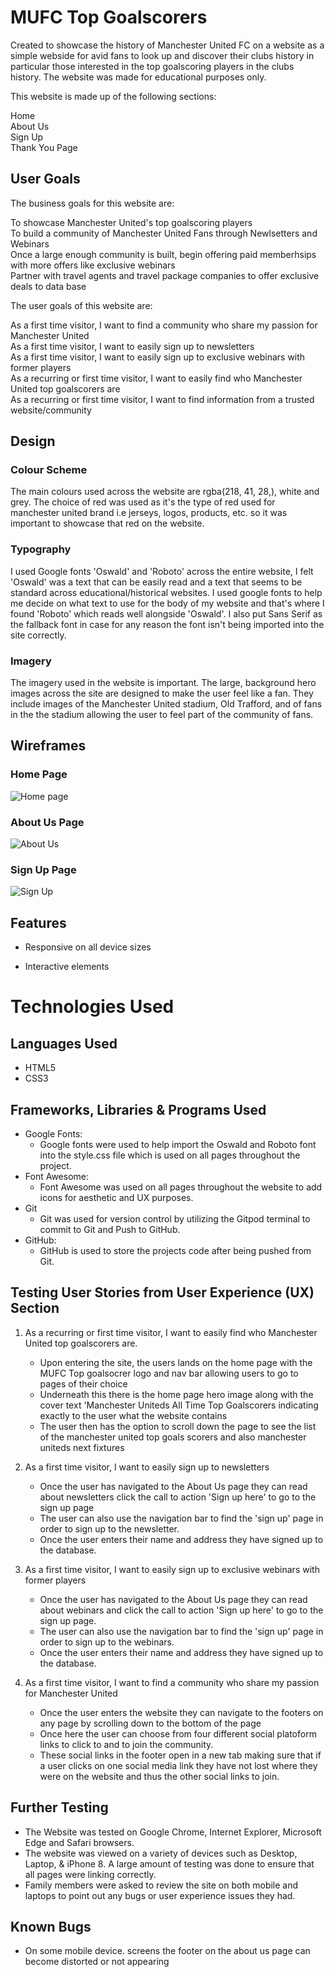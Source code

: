 # MUFC Top Goalscorers  
Created to showcase the history of Manchester United FC on a website as a simple webside for avid fans to look up and discover their clubs history in particular those interested in the top goalscoring players in the clubs history. The website was made for educational purposes only.

This website is made up of the following sections:

Home  
About Us  
Sign Up  
Thank You Page  

## User Goals

The business goals for this website are:

To showcase Manchester United's top goalscoring players  
To build a community of Manchester United Fans through Newlsetters and Webinars  
Once a large enough community is built, begin offering paid memberhsips with more offers like exclusive webinars  
Partner with travel agents and travel package companies to offer exclusive deals to data base  

The user goals of this website are:  

As a first time visitor, I want to find a community who share my passion for Manchester United  
As a first time visitor, I want to easily sign up to newsletters  
As a first time visitor, I want to easily sign up to exclusive webinars with former players  
As a recurring or first time visitor, I want to easily find who Manchester United top goalscorers are  
As a recurring or first time visitor, I want to find information from a trusted website/community  

## Design  
### Colour Scheme
  
The main colours used across the website are rgba(218, 41, 28,), white and grey. The choice of red was used as it's the type of red used for manchester united brand i.e jerseys, logos, products, etc. so it  was important to showcase that red on the website. 
   
### Typography  
  
I used Google fonts 'Oswald' and 'Roboto' across the entire website, I felt 'Oswald' was a text that can be easily read and a text that seems to be standard across educational/historical websites. I used google fonts to help me decide on what text to use for the body of my website and that's where I found 'Roboto' which reads well alongside 'Oswald'. I also put Sans Serif as the fallback font in case for any reason the font isn't being imported into the site correctly.

### Imagery

The imagery used in the website is important. The large, background hero images across the site are designed to make the user feel like a fan. They include images of the Manchester United stadium, Old Trafford, and of fans in the the stadium allowing the user to feel part of the community of fans.

## Wireframes 

  ### Home Page
  ![Home page](assets/images/home-Wireframe.jpeg)  

  ### About Us Page
  ![About Us](assets/images/about-wireframe.jpeg)  

  ### Sign Up Page
  ![Sign Up](assets/images/signup-wireframe.jpeg)  

## Features  
- Responsive on all device sizes

- Interactive elements

# Technologies Used

## Languages Used
   - HTML5
   - CSS3

## Frameworks, Libraries & Programs Used

- Google Fonts:
   - Google fonts were used to help import the Oswald and Roboto font into the style.css file which is used on all pages throughout the project.
- Font Awesome:
   - Font Awesome was used on all pages throughout the website to add icons for aesthetic and UX purposes.
- Git
   - Git was used for version control by utilizing the Gitpod terminal to commit to Git and Push to GitHub.
- GitHub:
   - GitHub is used to store the projects code after being pushed from Git.

## Testing User Stories from User Experience (UX) Section  

1. As a recurring or first time visitor, I want to easily find who Manchester United top goalscorers are.  
   - Upon entering the site, the users lands on the home page with the MUFC Top goalsocrer logo and nav bar allowing users to go to pages of their choice  
   - Underneath this there is the home page hero image along with the cover text 'Manchester Uniteds All Time Top Goalscorers indicating exactly to the user what the website contains  
   - The user then has the option to scroll down the page to see the list of the manchester united top goals scorers and also manchester uniteds next fixtures  

2. As a first time visitor, I want to easily sign up to newsletters  
   - Once the user has navigated to the About Us page they can read about newsletters click the call to action 'Sign up here' to go to the sign up page
   - The user can also use the navigation bar to find the 'sign up' page in order to sign up to the newsletter.
   - Once the user enters their name and address they have signed up to the database.

3. As a first time visitor, I want to easily sign up to exclusive webinars with former players  
   - Once the user has navigated to the About Us page they can read about webinars and click the call to action 'Sign up here' to go to the sign up page.
   - The user can also use the navigation bar to find the 'sign up' page in order to sign up to the webinars.
   - Once the user enters their name and address they have signed up to the database.

4. As a first time visitor, I want to find a community who share my passion for Manchester United  
   - Once the user enters the website they can navigate to the footers on any page by scrolling down to the bottom of the page
   - Once here the user can choose from four different social platoform links to click to and to join the community.
   - These social links in the footer open in a new tab making sure that if a user clicks on one social media link they have not lost where they were on the website and thus the other social links to join.

## Further Testing

   - The Website was tested on Google Chrome, Internet Explorer, Microsoft Edge and Safari browsers.
   - The website was viewed on a variety of devices such as Desktop, Laptop, & iPhone 8.
A large amount of testing was done to ensure that all pages were linking correctly.
   - Family members were asked to review the site on both mobile and laptops to point out any bugs or user experience issues they had.


## Known Bugs
   - On some mobile device. screens the footer on the about us page can become distorted or not appearing

